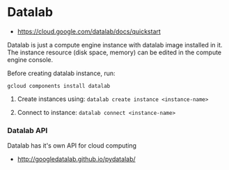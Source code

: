 # Datalab 
- https://cloud.google.com/datalab/docs/quickstart

Datalab is just a compute engine instance with datalab image installed in it. The instance resource (disk space, memory) can be edited in the compute engine console.


Before creating datalab instance, run:
```
gcloud components install datalab
```

1. Create instances using:
    ```datalab create instance <instance-name>```
    
2. Connect to instance:
    ```datalab connect <instance-name>```
    
### Datalab API

Datalab has it's own API for cloud computing
- http://googledatalab.github.io/pydatalab/
